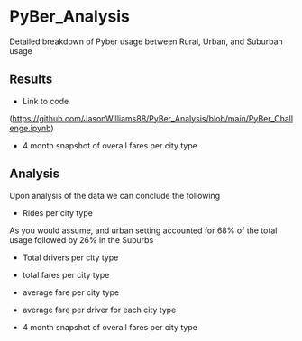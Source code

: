 # PyBer_Analysis

Detailed breakdown of Pyber usage between Rural, Urban, and Suburban usage

## Results

- Link to code 

(https://github.com/JasonWilliams88/PyBer_Analysis/blob/main/PyBer_Challenge.ipynb)

- 4 month snapshot of overall fares per city type

[]()


## Analysis
Upon analysis of the data we can conclude the following
- Rides per city type

As you would assume, and urban setting accounted for 68% of the total usage followed by 26% in the Suburbs
- Total drivers per city type


- total fares per city type
- average fare per city type
- average fare per driver for each city type
- 4 month snapshot of overall fares per city type

